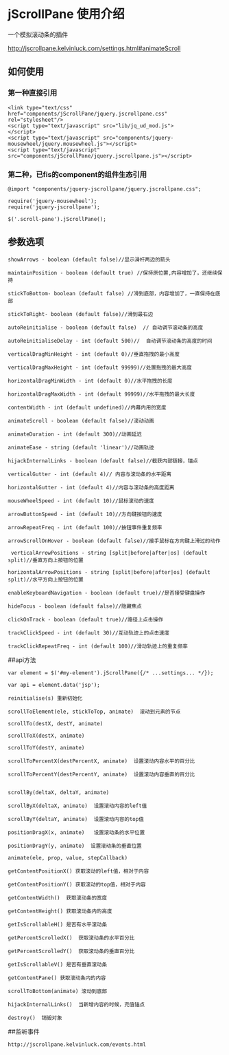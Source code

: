 # jScrollPane 使用介绍

一个模拟滚动条的插件

http://jscrollpane.kelvinluck.com/settings.html#animateScroll

## 如何使用

### 第一种直接引用

	<link type="text/css" href="components/jScrollPane/jquery.jscrollpane.css" rel="stylesheet"/>
	<script type="text/javascript" src="lib/jq_ud_mod.js">
	</script>
	<script type="text/javascript" src="components/jquery-mousewheel/jquery.mousewheel.js"></script>
	<script type="text/javascript" src="components/jScrollPane/jquery.jscrollpane.js"></script>

### 第二种，已fis的component的组件生态引用

	@import "components/jquery-jscrollpane/jquery.jscrollpane.css";

	require('jquery-mousewheel');
	require('jquery-jscrollpane');

	$('.scroll-pane').jScrollPane();


## 参数选项

	showArrows - boolean (default false)//显示滑杆两边的箭头

	maintainPosition - boolean (default true) //保持原位置,内容增加了，还继续保持

	stickToBottom- boolean (default false) //滑到底部，内容增加了，一直保持在底部

	stickToRight- boolean (default false)//滑到最右边

	autoReinitialise - boolean (default false)  // 自动调节滚动条的高度

	autoReinitialiseDelay - int (default 500)//  自动调节滚动条的高度的时间

	verticalDragMinHeight - int (default 0)//垂直拖拽的最小高度
 
    verticalDragMaxHeight - int (default 99999)//处置拖拽的最大高度
 
    horizontalDragMinWidth - int (default 0)//水平拖拽的长度
 
    horizontalDragMaxWidth - int (default 99999)//水平拖拽的最大长度

	contentWidth - int (default undefined)//内幕内用的宽度

	animateScroll - boolean (default false)//滚动动画

	animateDuration - int (default 300)//动画延迟

	animateEase - string (default 'linear')//动画轨迹

	hijackInternalLinks - boolean (default false)//截获内部链接，锚点

	verticalGutter - int (default 4)// 内容与滚动条的水平距离
 
	horizontalGutter - int (default 4)//内容与滚动条的高度距离

	mouseWheelSpeed - int (default 10)//鼠标滚动的速度

	arrowButtonSpeed - int (default 10)//方向键按钮的速度 

	arrowRepeatFreq - int (default 100)//按钮事件重复频率

	arrowScrollOnHover - boolean (default false)//接手鼠标在方向键上滑过的动作

	 verticalArrowPositions - string [split|before|after|os] (default split)//垂直方向上按钮的位置
 
    horizontalArrowPositions - string [split|before|after|os] (default split)//水平方向上按钮的位置
 
    enableKeyboardNavigation - boolean (default true)//是否接受键盘操作
 
    hideFocus - boolean (default false)//隐藏焦点
 
    clickOnTrack - boolean (default true)//路径上点击操作
 
    trackClickSpeed - int (default 30)//互动轨迹上的点击速度
 
    trackClickRepeatFreq - int (default 100)//滑动轨迹上的重复频率


##api方法

	var element = $('#my-element').jScrollPane({/* ...settings... */});

	var api = element.data('jsp');

	reinitialise(s) 重新初始化
	
	scrollToElement(ele, stickToTop, animate)  滚动到元素的节点

	scrollTo(destX, destY, animate)

	scrollToX(destX, animate)

	scrollToY(destY, animate)	

	scrollToPercentX(destPercentX, animate)  设置滚动内容水平的百分比

	scrollToPercentY(destPercentY, animate)  设置滚动内容垂直的百分比

	
	scrollBy(deltaX, deltaY, animate)

	scrollByX(deltaX, animate)	设置滚动内容的left值

	scrollByY(deltaY, animate)  设置滚动内容的top值

	positionDragX(x, animate)	设置滚动条的水平位置

	positionDragY(y, animate)  设置滚动条的垂直位置

	animate(ele, prop, value, stepCallback)

	getContentPositionX() 获取滚动的left值，相对于内容

	getContentPositionY() 获取滚动的top值，相对于内容

	getContentWidth()  获取滚动条的宽度

	getContentHeight() 获取滚动条内的高度

	getIsScrollableH() 是否有水平滚动条

	getPercentScrolledX()  获取滚动条的水平百分比  

	getPercentScrolledY()  获取滚动条的垂直百分比  

	getIsScrollableV() 是否有垂直滚动条

	getContentPane() 获取滚动条内的内容

	scrollToBottom(animate) 滚动到底部

	hijackInternalLinks()  当新增内容的时候，充值锚点

	destroy()  销毁对象


##监听事件

 	http://jscrollpane.kelvinluck.com/events.html


